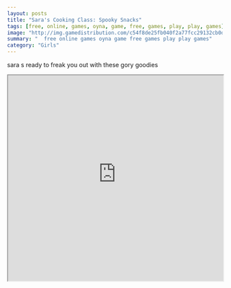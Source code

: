 ```yaml
---
layout: posts
title: "Sara's Cooking Class: Spooky Snacks"
tags: [free, online, games, oyna, game, free, games, play, play, games]
image: "http://img.gamedistribution.com/c54f8de25fb040f2a77fcc29132cb0d8.jpg"
summary: "  free online games oyna game free games play play games"
category: "Girls"
---
```


sara s ready to freak you out with these gory goodies

<iframe width="100%" height="480px;" src="http://flash.gamedistribution.com?game=c54f8de25fb040f2a77fcc29132cb0d8"></iframe>